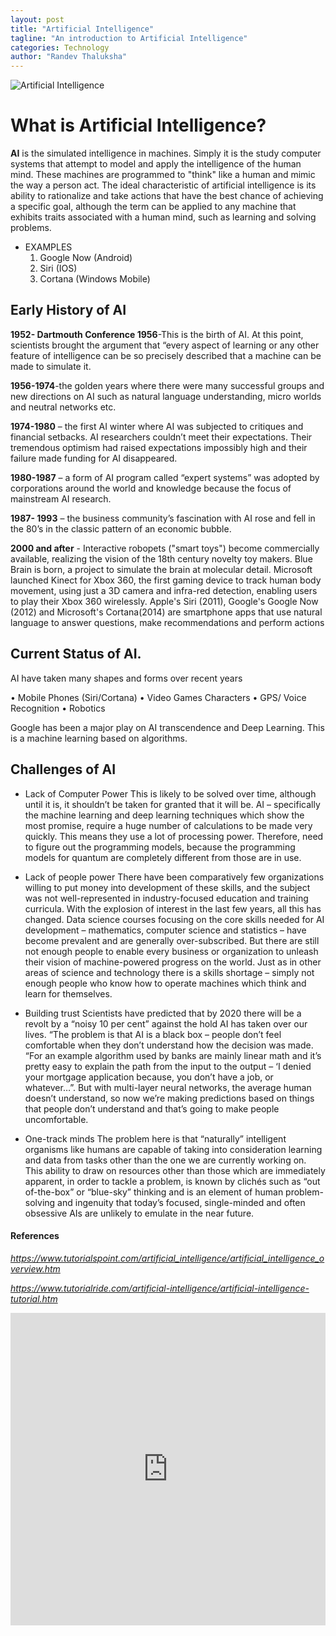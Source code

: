 ```yaml
---
layout: post
title: "Artificial Intelligence"
tagline: "An introduction to Artificial Intelligence"
categories: Technology
author: "Randev Thaluksha"
---
```


![Artificial Intelligence](https://github.com/aviorsys/aviorsys.github.io/raw/master/images/Artificial-Intelligence.jpg)

# What is Artificial Intelligence?

**AI** is the simulated intelligence in machines. Simply it is the study computer systems that attempt to model and apply the intelligence of the human mind. These machines are programmed to "think" like a human and mimic the way a person act.
The ideal characteristic of artificial intelligence is its ability to rationalize and take actions that have the best chance of achieving a specific goal, although the term can be applied to any machine that exhibits traits associated with a human mind, such as learning and solving problems.

- EXAMPLES
  1. Google Now (Android)
  2. Siri (IOS)
  3. Cortana (Windows Mobile)

## Early History of AI

**1952- Dartmouth Conference 1956**-This is the birth of AI. At this point, scientists brought the argument that “every aspect of learning or any other feature of intelligence can be so precisely described that a machine can be made to simulate it.

**1956-1974**-the golden years where there were many successful groups and new directions on AI such as natural language understanding, micro worlds and neutral networks etc.

**1974-1980** – the first AI winter where AI was subjected to critiques and financial setbacks. AI researchers couldn’t meet their expectations. Their tremendous optimism had raised expectations impossibly high and their failure made funding for AI disappeared.

**1980-1987** – a form of AI program called “expert systems” was adopted by corporations around the world and knowledge because the focus of mainstream AI research.

**1987- 1993** – the business community’s fascination with AI rose and fell in the 80’s in the classic pattern of an economic bubble.

**2000 and after** - Interactive robopets ("smart toys") become commercially available, realizing the vision of the 18th century novelty toy makers. Blue Brain is born, a project to simulate the brain at molecular detail. Microsoft launched Kinect for Xbox 360, the first gaming device to track human body movement, using just a 3D camera and infra-red detection, enabling users to play their Xbox 360 wirelessly. Apple's Siri (2011), Google's Google Now (2012) and Microsoft's Cortana(2014) are smartphone apps that use natural language to answer questions, make recommendations and perform actions

## Current Status of AI.

AI have taken many shapes and forms over recent years

• Mobile Phones (Siri/Cortana)
• Video Games Characters
• GPS/ Voice Recognition
• Robotics

Google has been a major play on AI transcendence and Deep Learning. This is a machine learning based on algorithms.

## Challenges of AI

- Lack of Computer Power
This is likely to be solved over time, although until it is, it shouldn’t be taken for granted that it will be. AI – specifically the machine learning and deep learning techniques which show the most promise, require a huge number of calculations to be made very quickly. This means they use a lot of processing power. Therefore, need to figure out the programming models, because the programming models for quantum are completely different from those are in use.

- Lack of people power
There have been comparatively few organizations willing to put money into development of these skills, and the subject was not well-represented in industry-focused education and training curricula. With the explosion of interest in the last few years, all this has changed. Data science courses focusing on the core skills needed for AI development – mathematics, computer science and statistics – have become prevalent and are generally over-subscribed. But there are still not enough people to enable every business or organization to unleash their vision of machine-powered progress on the world. Just as in other areas of science and technology there is a skills shortage – simply not enough people who know how to operate machines which think and learn for themselves.

- Building trust
Scientists have predicted that by 2020 there will be a revolt by a “noisy 10 per cent” against the hold AI has taken over our lives. “The problem is that AI is a black box – people don’t feel comfortable when they don’t understand how the decision was made. “For an example algorithm used by banks are mainly linear math and it’s pretty easy to explain the path from the input to the output – ‘I denied your mortgage application because, you don’t have a job, or whatever…”. But with multi-layer neural networks, the average human doesn’t understand, so now we’re making predictions based on things that people don’t understand and that’s going to make people uncomfortable.

- One-track minds
The problem here is that “naturally” intelligent organisms like humans are capable of taking into consideration learning and data from tasks other than the one we are currently working on. This ability to draw on resources other than those which are immediately apparent, in order to tackle a problem, is known by clichés such as “out of-the-box” or “blue-sky” thinking and is an element of human problem-solving and ingenuity that today’s focused, single-minded and often obsessive AIs are unlikely to emulate in the near future.

#### References

*<https://www.tutorialspoint.com/artificial_intelligence/artificial_intelligence_overview.htm>*

*<https://www.tutorialride.com/artificial-intelligence/artificial-intelligence-tutorial.htm>*

<embed src="https://drive.google.com/viewerng/viewer?embedded=true&url=https://github.com/aviorsys/aviorsys.github.io/raw/master/uploads/Artificial-Intelligence.pdf" width="100%" height="500">